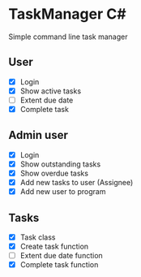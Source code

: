 # TaskManager C#
Simple command line task manager

## User
 - [x] Login 
 - [x] Show active tasks
 - [ ] Extent due date
 - [x] Complete task
 
## Admin user
 - [x] Login
 - [x] Show outstanding tasks
 - [x] Show overdue tasks 
 - [x] Add new tasks to user (Assignee)
 - [x] Add new user to program
 
## Tasks
 - [x] Task class 
 - [x] Create task function
 - [ ] Extent due date function
 - [x] Complete task function
